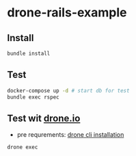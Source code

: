 # drone-rails-example

## Install

```sh
bundle install
```

## Test

```sh
docker-compose up -d # start db for test
bundle exec rspec
```

## Test wit [drone.io](https://docs.drone.io/)

- pre requrements: [drone cli installation](https://docs.drone.io/cli/install/)

```sh
drone exec
```

